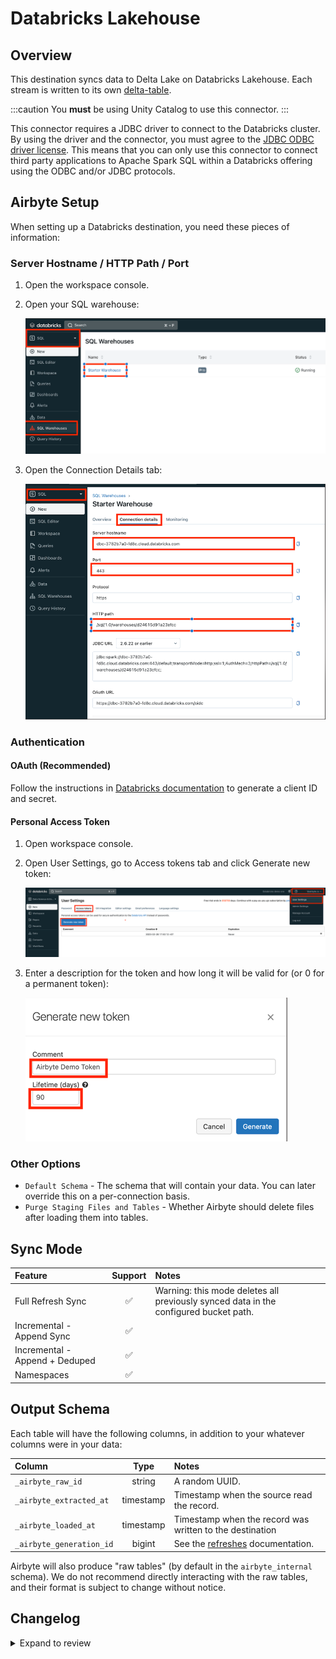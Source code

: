 # Databricks Lakehouse

## Overview

This destination syncs data to Delta Lake on Databricks Lakehouse. Each stream is written to its own
[delta-table](https://delta.io/).

:::caution
You **must** be using Unity Catalog to use this connector.
:::

This connector requires a JDBC driver to connect to the Databricks cluster. By using the driver and
the connector, you must agree to the
[JDBC ODBC driver license](https://databricks.com/jdbc-odbc-driver-license). This means that you can
only use this connector to connect third party applications to Apache Spark SQL within a Databricks
offering using the ODBC and/or JDBC protocols.

## Airbyte Setup

When setting up a Databricks destination, you need these pieces of information:

### Server Hostname / HTTP Path / Port

1. Open the workspace console.
2. Open your SQL warehouse:

   ![](../../.gitbook/assets/destination/databricks/databricks_open_sql_warehouse.png)
3. Open the Connection Details tab:

   ![](../../.gitbook/assets/destination/databricks/databricks_sql_warehouse_connection_details.png)

### Authentication

#### OAuth (Recommended)

Follow the instructions in [Databricks documentation](https://docs.databricks.com/en/dev-tools/auth/oauth-m2m.html)
to generate a client ID and secret.

#### Personal Access Token

1. Open workspace console.
2. Open User Settings, go to Access tokens tab and click Generate new token:

   ![](../../.gitbook/assets/destination/databricks/dtabricks_token_user_new.png)
3. Enter a description for the token and how long it will be valid for (or 0 for a permanent token):

   ![](../../.gitbook/assets/destination/databricks/databricks_generate_token.png)

### Other Options

* `Default Schema` - The schema that will contain your data. You can later override this on a per-connection basis.
* `Purge Staging Files and Tables` - Whether Airbyte should delete files after loading them into tables.

## Sync Mode

| Feature                        | Support | Notes                                                                                |
| :----------------------------- | :-----: | :----------------------------------------------------------------------------------- |
| Full Refresh Sync              |   ✅    | Warning: this mode deletes all previously synced data in the configured bucket path. |
| Incremental - Append Sync      |   ✅    |                                                                                      |
| Incremental - Append + Deduped |   ✅    |                                                                                      |
| Namespaces                     |   ✅    |                                                                                      |

## Output Schema

Each table will have the following columns, in addition to your whatever columns were in your data:

| Column                   |   Type    | Notes                                                                  |
| :----------------------- | :-------: | :--------------------------------------------------------------------- |
| `_airbyte_raw_id`        | string    | A random UUID.                                                         |
| `_airbyte_extracted_at`  | timestamp | Timestamp when the source read the record.                             |
| `_airbyte_loaded_at`     | timestamp | Timestamp when the record was written to the destination               |
| `_airbyte_generation_id` | bigint    | See the [refreshes](../../operator-guides/refreshes.md) documentation. |

Airbyte will also produce "raw tables" (by default in the `airbyte_internal` schema). We do not recommend directly interacting
with the raw tables, and their format is subject to change without notice.

## Changelog

<details>
  <summary>Expand to review</summary>

| Version | Date       | Pull Request                                                                                                        | Subject                                                                                                                  |
|:--------|:-----------|:--------------------------------------------------------------------------------------------------------------------|:-------------------------------------------------------------------------------------------------------------------------|
| 3.2.1   | 2024-08-22 | [#44506](https://github.com/airbytehq/airbyte/pull/44506)                                                           | Handle uppercase/mixed-case stream name/namespaces                                                                       |
| 3.2.0   | 2024-08-12 | [#40712](https://github.com/airbytehq/airbyte/pull/40712)                                                           | Rely solely on PAT, instead of also needing a user/pass                                                                  |
| 3.1.0   | 2024-07-22 | [#40692](https://github.com/airbytehq/airbyte/pull/40692)                                                           | Support for [refreshes](../../operator-guides/refreshes.md) and resumable full refresh. WARNING: You must upgrade to platform 0.63.7 before upgrading to this connector version. |
| 3.0.0   | 2024-07-12 | [#40689](https://github.com/airbytehq/airbyte/pull/40689)                                                           | (Private release, not to be used for production) Add `_airbyte_generation_id` column, and `sync_id` entry in `_airbyte_meta` |
| 2.0.0   | 2024-05-17 | [#37613](https://github.com/airbytehq/airbyte/pull/37613)                                                           | (Private release, not to be used for production) Alpha release of the connector to use Unity Catalog                     |
| 1.1.2   | 2024-04-04 | [#36846](https://github.com/airbytehq/airbyte/pull/36846)                                                           | (incompatible with CDK, do not use) Remove duplicate S3 Region                                                           |
| 1.1.1   | 2024-01-03 | [#33924](https://github.com/airbytehq/airbyte/pull/33924)                                                           | (incompatible with CDK, do not use) Add new ap-southeast-3 AWS region                                                    |
| 1.1.0   | 2023-06-02 | [\#26942](https://github.com/airbytehq/airbyte/pull/26942)                                                          | Support schema evolution                                                                                                 |
| 1.0.2   | 2023-04-20 | [\#25366](https://github.com/airbytehq/airbyte/pull/25366)                                                          | Fix default catalog to be `hive_metastore`                                                                               |
| 1.0.1   | 2023-03-30 | [\#24657](https://github.com/airbytehq/airbyte/pull/24657)                                                          | Fix support for external tables on S3                                                                                    |
| 1.0.0   | 2023-03-21 | [\#23965](https://github.com/airbytehq/airbyte/pull/23965)                                                          | Added: Managed table storage type, Databricks Catalog field                                                              |
| 0.3.1   | 2022-10-15 | [\#18032](https://github.com/airbytehq/airbyte/pull/18032)                                                          | Add `SSL=1` to the JDBC URL to ensure SSL connection.                                                                    |
| 0.3.0   | 2022-10-14 | [\#15329](https://github.com/airbytehq/airbyte/pull/15329)                                                          | Add support for Azure storage.                                                                                           |
|         | 2022-09-01 | [\#16243](https://github.com/airbytehq/airbyte/pull/16243)                                                          | Fix Json to Avro conversion when there is field name clash from combined restrictions (`anyOf`, `oneOf`, `allOf` fields) |
| 0.2.6   | 2022-08-05 | [\#14801](https://github.com/airbytehq/airbyte/pull/14801)                                                          | Fix multiply log bindings                                                                                                |
| 0.2.5   | 2022-07-15 | [\#14494](https://github.com/airbytehq/airbyte/pull/14494)                                                          | Make S3 output filename configurable.                                                                                    |
| 0.2.4   | 2022-07-14 | [\#14618](https://github.com/airbytehq/airbyte/pull/14618)                                                          | Removed additionalProperties: false from JDBC destination connectors                                                     |
| 0.2.3   | 2022-06-16 | [\#13852](https://github.com/airbytehq/airbyte/pull/13852)                                                          | Updated stacktrace format for any trace message errors                                                                   |
| 0.2.2   | 2022-06-13 | [\#13722](https://github.com/airbytehq/airbyte/pull/13722)                                                          | Rename to "Databricks Lakehouse".                                                                                        |
| 0.2.1   | 2022-06-08 | [\#13630](https://github.com/airbytehq/airbyte/pull/13630)                                                          | Rename to "Databricks Delta Lake" and add field orders in the spec.                                                      |
| 0.2.0   | 2022-05-15 | [\#12861](https://github.com/airbytehq/airbyte/pull/12861)                                                          | Use new public Databricks JDBC driver, and open source the connector.                                                    |
| 0.1.5   | 2022-05-04 | [\#12578](https://github.com/airbytehq/airbyte/pull/12578)                                                          | In JSON to Avro conversion, log JSON field values that do not follow Avro schema for debugging.                          |
| 0.1.4   | 2022-02-14 | [\#10256](https://github.com/airbytehq/airbyte/pull/10256)                                                          | Add `-XX:+ExitOnOutOfMemoryError` JVM option                                                                             |
| 0.1.3   | 2022-01-06 | [\#7622](https://github.com/airbytehq/airbyte/pull/7622) [\#9153](https://github.com/airbytehq/airbyte/issues/9153) | Upgrade Spark JDBC driver to `2.6.21` to patch Log4j vulnerability; update connector fields title/description.           |
| 0.1.2   | 2021-11-03 | [\#7288](https://github.com/airbytehq/airbyte/issues/7288)                                                          | Support Json `additionalProperties`.                                                                                     |
| 0.1.1   | 2021-10-05 | [\#6792](https://github.com/airbytehq/airbyte/pull/6792)                                                            | Require users to accept Databricks JDBC Driver [Terms & Conditions](https://databricks.com/jdbc-odbc-driver-license).    |
| 0.1.0   | 2021-09-14 | [\#5998](https://github.com/airbytehq/airbyte/pull/5998)                                                            | Initial private release.                                                                                                 |

</details>
